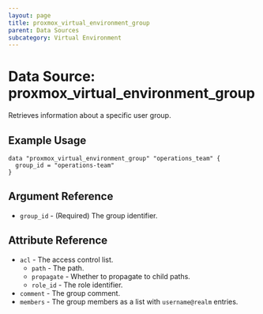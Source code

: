 ```yaml
---
layout: page
title: proxmox_virtual_environment_group
parent: Data Sources
subcategory: Virtual Environment
---
```


# Data Source: proxmox_virtual_environment_group

Retrieves information about a specific user group.

## Example Usage

```hcl
data "proxmox_virtual_environment_group" "operations_team" {
  group_id = "operations-team"
}
```

## Argument Reference

- `group_id` - (Required) The group identifier.

## Attribute Reference

- `acl` - The access control list.
    - `path` - The path.
    - `propagate` - Whether to propagate to child paths.
    - `role_id` - The role identifier.
- `comment` - The group comment.
- `members` - The group members as a list with `username@realm` entries.
